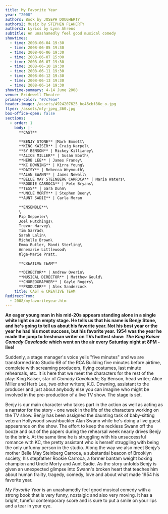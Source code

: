 ```yaml
---
title: My Favorite Year
year: "2008"
authors: Book by JOSEPH DOUGHERTY
authors2: Music by STEPHEN FLAHERTY
authors3: Lyrics by Lynn Ahrens
subtitle: An unashamedly feel good musical comedy
showtimes:
  - time: 2008-06-04 19:30
  - time: 2008-06-05 19:30
  - time: 2008-06-06 19:30
  - time: 2008-06-07 15:00
  - time: 2008-06-07 19:30
  - time: 2008-06-10 19:30
  - time: 2008-06-11 19:30
  - time: 2008-06-12 19:30
  - time: 2008-06-13 19:30
  - time: 2008-06-14 19:30
showtime-summary: 4-14 June 2008
venue: Bridewell Theatre
primary-color: "#7c7eae"
header-image: /assets/4924207625_be46cbf86e_o.jpg
flyer: /assets/mfy-jpeg_360.jpg
box-office-open: false
sections:
  - order: 1
    body: |-
      **CAST**

      **BENJY STONE** |Mark Emmett\
      **KING KAISER** | Craig Karpel\
      **SY BENSON** | Mickey Killianey\
      **ALICE MILLER** | Susan Booth\
      **HERB LEE** | James Franey\
      **KC DOWNING** | Kirra Young\
      **DAISY** | Rebecca Weymouth\
      **ALAN SWANN** | James Newall\
      **BELLE MAY STEINBERG CARROCA** | Maria Waters\
      **ROOKIE CARROCA** | Pete Bryans\
      **TESS** | Sara Dunn\
      **UNCLE MORTY** | Stephen Beeny\
      **AUNT SADIE** | Carla Moran

      **ENSEMBLE**\
      \
      Pip Deppeler\
      Joel Hutchings\
      Trevor Harvey\
      Tim Garrad\
      Sarah Lalin\
      Michelle Brown\
      Emma Butler, Mandi Sterling\
      Annemarie Littlewood\
      Olga-Marie Pratt.

      **CREATIVE TEAM**

      **DIRECTOR** | Andrew Overin\
      **MUSICAL DIRECTOR** | Matthew Gould\
      **CHOREOGRAPHER** | Gayle Rogers\
      **PRODUCER** | Alex Sandercock
    title: CAST & CREATIVE TEAM
RedirectFrom:
  - 2008/myfavoriteyear.htm
---
```

**An eager young man in his mid-20s appears standing alone in a single white light on an empty stage. He tells us that his name is Benjy Stone, and he's going to tell us about his favorite year. Not his best year or the year he had his most success, but his favorite year. 1954 was the year he made the jump to freshman writer on TVs hottest show: *The King Kaiser* *Comedy Cavalcade* which went on the air every Saturday night at 8PM - live!**

Suddenly, a stage manager's voice yells "five minutes" and we are transformed into Studio 6B of the RCA Building five minutes before airtime, complete with screaming producers, flying costumes, last minute rehearsals, etc. It is here that we meet the characters for the rest of the play: King Kaiser, star of *Comedy Cavalcade*; Sy Benson, head writer; Alice Miller and Herb Lee, two other writers; K.C. Downing, assistant to the producer and just about anybody else you can imagine who might be involved in the pre-production of a live TV show. The stage is set.

Benjy is our main character who takes part in the action as well as acting as a narrator for the story - one week in the life of the characters working on the TV show. Benjy has been assigned the daunting task of baby-sitting veteran Hollywood swashbuckler Alan Swann while he's doing a live guest appearance on the show. The effort to keep the reckless Swann off the booze and out of the papers during the rehearsal week nearly drives Benjy to the brink. At the same time he is struggling with his unsuccessful romance with KC, the pretty assistant who is herself struggling with being the only unfunny person in the studio. Along the way we also meet Benjy’s mother Belle May Steinberg Carroca, a substantial beacon of Brooklyn society, his stepfather Rookie Carroca, a former bantam weight boxing champion and Uncle Morty and Aunt Sadie. As the story unfolds Benjy is given an unexpected glimpse into Swann's broken heart that teaches him about human frailty, tragedy, comedy, love and about what made 1954 his favorite year.

*My Favorite Year* is an unashamedly feel good musical comedy with a strong book that is very funny, nostalgic and also very moving. It has a bright, tuneful contemporary score and is sure to put a smile on your lips and a tear in your eye.